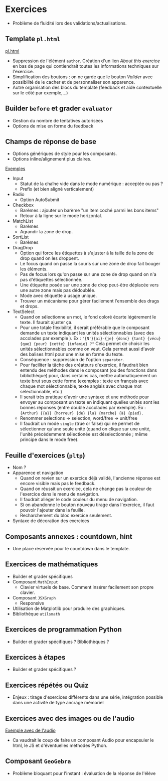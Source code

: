 # Exercices

- Problème de fluidité lors des validations/actualisations.

## Template `pl.html`

[pl.html](apps/playexo/templates/playexo/pl.html)

* Suppression de l'élément `author`. Création d'un lien *About this exercice* en bas de page qui contiendrait toutes les informations techniques sur l'exercice.
* Simplification des boutons  : on ne garde que le bouton *Valider* avec possibilité de le cacher et de personnaliser son apparence.
* Autre organisation des blocs du template (feedback et aide contextuelle sur le côté par exemple,...) 

## Builder `before` et grader `evaluator`

- Gestion du nombre de tentatives autorisées
- Options de mise en forme du feedback

## Champs de réponse de base

- Options génériques de style pour les composants.
- Options inline/alignement plus claires.

[Exemples](https://pl.u-pem.fr/activity/play/256/)

- Input
  - Statut de la chaîne vide dans le mode numérique : acceptée ou pas ?
  - Prefix (et bien aligné verticalement)
- Radio
  - Option AutoSubmit
- Checkbox
  - Barèmes : ajouter un barème "un item coché parmi les bons items"
  - Retour à la ligne sur le mode horizontal.
- MatchList
  - Barèmes
  - Agrandir la zone de drop.
- SortList
  - Barèmes
- DragDrop
  - Option qui force les étiquettes à s'ajuster à la taille de la zone de drop quand on les droppent.
  - Le focus quand on passe la souris sur une zone de drop fait bouger les éléments.
  - Pas de focus lors qu'on passe sur une zone de drop quand on n'a pas d'étiquettes sélectionnée.
  - Une étiquette posée sur une zone de drop peut-être déplacée vers une autre zone mais pas dédoublée.
  - Mode avec étiquette à usage unique.
  - Trouver un mécanisme pour gérer facilement l'ensemble des drags et drops.
- TextSelect
  - Quand on sélectionne un mot, le fond coloré écarte légèrement le texte. Il faurait ajuster ça.
  - Pour une totale flexibilité, il serait préférable que le composant demande un texte indiquant les unités sélectionnables (avec des accolades par exemple ). Ex : `"{N'}{ai}-{je} {donc} {tant} {vécu} {que} {pour} {cette} {infamie} ?"`
  Cela permet de choisir les unités sélectionnables comme on veut. Cela permet aussi d'avoir des balises html pour une mise en forme du texte.
  - Conséquence : suppression de l'option `separator`.
  - Pour faciliter la tâche des créateurs d'exercice, il faudrait bien entendu des méthodes dans le composant (ou des fonctions dans bibliothèque) pour, dans certains cas, mettre automatiquement un texte brut sous cette forme (exemples : texte en français avec chaque mot sélectionnable, texte anglais avec chaque mot sélectionnable, etc.)
  - Il serait très pratique d'avoir une syntaxe et une méthode pour envoyer au composant un texte en indiquant quelles unités sont les bonnes réponses (entre double accolades par exemple). Ex :  `{Arthur} {{a}} {horreur} {de} {la} {marche} {à} {pied}.`
  - Renommer selections -> selection, word/free -> unit/free
  - Il faudrait un mode `single` (true or false) qui ne permet de sélectionner qu'une seule unité (quand on clique sur une unité, l'unité précédemment sélectionée est déselectionnée ; même principe dans le mode free).

## Feuille d'exercices (`pltp`)

- Nom ?
- Apparence et navigation
  - Quand on revien sur un exercice déjà validé, l'ancienne réponse est encore visible mais pas le feedback.
  - Quand on réussit un exercice, cela ne change pas la couleur de l'exercice dans le menu de navigation.
  - Il faudrait alléger le code couleur du menu de navigation.
  - Si on abandonne le bouton nouveau tirage dans l'exercice, il faut pouvoir l'ajouter dans la feuille.
  - Recharchement du bloc exercice seulement.
- Syntaxe de décoration des exercices


## Composants annexes : countdown, hint

- Une place réservée pour le countdown dans le template.

## Exercices de mathématiques

- Builder et grader spécifiques
- Composant `MathInput`
  - Clavier virtuels de base. Comment insérer facilement son propre clavier.
- Composant `JSXGraph`
  - Responsive
- Utilisation de Matplotlib pour produire des graphiques.
- Bibliothèque `utilsmath`

## Exercices de programmation Python

- Builder et grader spécifiques ? Bibliothèques ?

## Exercices à étapes

- Builder et grader spécifiques ?

## Exercices répétés ou Quiz

- Enjeux : tirage d'exercices différents dans une série, intégration possible dans une activité de type ancrage mémoriel

## Exercices avec des images ou de l'audio

[Exemple avec de l'audio](https://pl.u-pem.fr/filebrowser/option?name=test_pl&path=Yggdrasil/Languages/English/listening_numbers.pl)
- Ca vaudrait le coup de faire un composant Audio pour encapsuler le html, le JS et d'éventuelles méthodes Python.

## Composant `GeoGebra`

- Problème bloquant pour l'instant : évaluation de la réponse de l'élève
